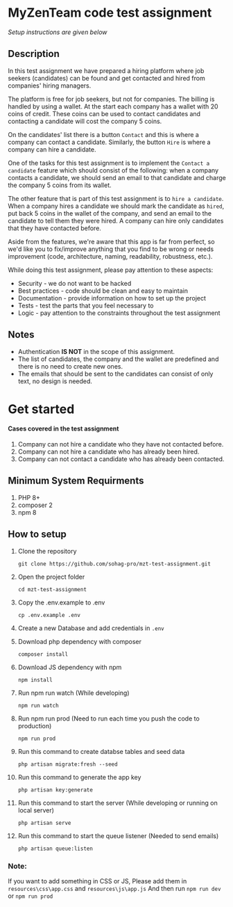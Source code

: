 
# MyZenTeam code test assignment
 *Setup instructions are given below*

## Description

In this test assignment we have prepared a hiring platform where job seekers (candidates) can be found and get contacted and hired from companies' hiring managers.

The platform is free for job seekers, but not for companies.
The billing is handled by using a wallet. At the start each company has a wallet with 20 coins of credit.
These coins can be used to contact candidates and contacting a candidate will cost the company 5 coins.

On the candidates' list there is a button `Contact` and this is where a company can contact a candidate.
Similarly, the button `Hire` is where a company can hire a candidate.

One of the tasks for this test assignment is to implement the `Contact a candidate` feature which should consist of the following:
when a company contacts a candidate, we should send an email to that candidate and charge the company 5 coins from its wallet.

The other feature that is part of this test assignment is to `hire a candidate`.
When a company hires a candidate we should mark the candidate as `hired`, put back 5 coins in the wallet of the company, and send an email to the candidate to tell them they were hired.
A company can hire only candidates that they have contacted before.

Aside from the features, we're aware that this app is far from perfect, so we'd like you to fix/improve anything that you find to be wrong or needs improvement (code, architecture, naming, readability, robustness, etc.).

While doing this test assignment, please pay attention to these aspects:

- Security - we do not want to be hacked
- Best practices - code should be clean and easy to maintain
- Documentation - provide information on how to set up the project
- Tests - test the parts that you feel necessary to
- Logic - pay attention to the constraints throughout the test assignment

## Notes
- Authentication **IS NOT** in the scope of this assignment.
- The list of candidates, the company and the wallet are predefined and there is no need to create new ones.
- The emails that should be sent to the candidates can consist of only text, no design is needed.


# Get started

#### Cases covered in the test assignment
1. Company can not hire a candidate who they have not contacted before.
2. Company can not hire a candidate who has already been hired.
3. Company can not contact a candidate who has already been contacted.

## Minimum System Requirments
1. PHP 8+
2. composer 2
3. npm 8

## How to setup
1. Clone the repository
    ```
    git clone https://github.com/sohag-pro/mzt-test-assignment.git
    ```
2. Open the project folder
    ```
    cd mzt-test-assignment
    ```
3. Copy the .env.example to .env
    ```
    cp .env.example .env
    ```
4. Create a new Database and add credentials in `.env`

5. Download php dependency with composer
    ```
    composer install
    ```
6. Download JS dependency with npm
    ```
    npm install
    ```
7. Run npm run watch (While developing)
    ```
    npm run watch
    ```
8. Run npm run prod (Need to run each time you push the code to production)
    ```
    npm run prod
    ```
9. Run this command to create databse tables and seed data
    ```
    php artisan migrate:fresh --seed
    ``` 
10. Run this command to generate the app key
    ```
    php artisan key:generate
    ```
11. Run this command to start the server (While developing or running on local server)
    ```
    php artisan serve
    ```
12. Run this command to start the queue listener (Needed to send emails)
    ```
    php artisan queue:listen
    ```



### Note:
If you want to add something in CSS or JS,
Please add them in `resources\css\app.css` and `resources\js\app.js`
And then run `npm run dev` or `npm run prod`
